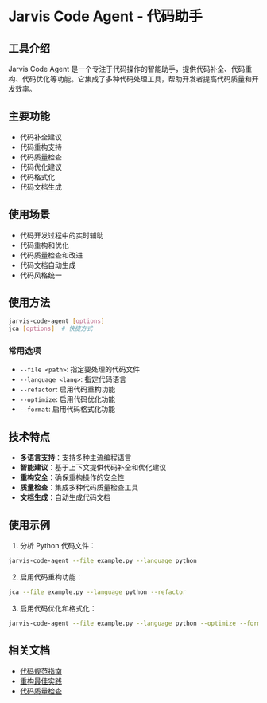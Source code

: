 # Jarvis Code Agent - 代码助手

## 工具介绍
Jarvis Code Agent 是一个专注于代码操作的智能助手，提供代码补全、代码重构、代码优化等功能。它集成了多种代码处理工具，帮助开发者提高代码质量和开发效率。

## 主要功能
- 代码补全建议
- 代码重构支持
- 代码质量检查
- 代码优化建议
- 代码格式化
- 代码文档生成

## 使用场景
- 代码开发过程中的实时辅助
- 代码重构和优化
- 代码质量检查和改进
- 代码文档自动生成
- 代码风格统一

## 使用方法
```bash
jarvis-code-agent [options]
jca [options]  # 快捷方式
```

### 常用选项
- `--file <path>`: 指定要处理的代码文件
- `--language <lang>`: 指定代码语言
- `--refactor`: 启用代码重构功能
- `--optimize`: 启用代码优化功能
- `--format`: 启用代码格式化功能

## 技术特点
- **多语言支持**：支持多种主流编程语言
- **智能建议**：基于上下文提供代码补全和优化建议
- **重构安全**：确保重构操作的安全性
- **质量检查**：集成多种代码质量检查工具
- **文档生成**：自动生成代码文档

## 使用示例
1. 分析 Python 代码文件：
```bash
jarvis-code-agent --file example.py --language python
```

2. 启用代码重构功能：
```bash
jca --file example.py --language python --refactor
```

3. 启用代码优化和格式化：
```bash
jarvis-code-agent --file example.py --language python --optimize --format
```

## 相关文档
- [代码规范指南](code-style.md)
- [重构最佳实践](refactoring.md)
- [代码质量检查](code-quality.md)
